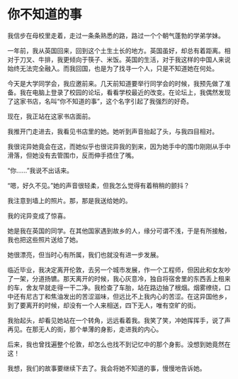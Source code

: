 # 你不知道的事

我信步在母校里走着，走过一条条熟悉的路，路过一个个朝气蓬勃的学弟学妹。 

一年前，我从英国回来，回到这个土生土长的地方。英国虽好，却总有着距离。相对于刀叉、牛排，我更倾向于筷子、米饭。英国的生活，对于我这样的中国人来说始终无法完全融入。而我回国，也是为了找寻一个人，只是不知道她在何处。 

今天是大学同学会，我应邀前来。几天前知道要举行同学会的时候，我预先做了准备。我在电脑上登录了校园的论坛，看看学校最近的改变。在论坛上，我偶然发现了这家书店，名叫“你不知道的事”，这个名字引起了我强烈的好奇。 

现在，我正站在这家书店面前。 

我推开门走进去，我看见书店里的她。她听到声音抬起了头，与我四目相对。 

我很诧异她竟会在这，而她似乎也很诧异我的到来，因为她手中的围巾刚刚从手中滑落，但她没有去管围巾，反而伸手捂住了嘴。 

“你……”我说不出话来。 

“嗯，好久不见。”她的声音很轻柔，但我怎么觉得有着稍稍的颤抖？ 

我注意到墙上的照片。那，那是我送给她的。 

我的诧异变成了惊喜。 

她是我在英国的同学。在其他国家遇到故乡的人，缘分可谓不浅，于是有所接触，我也把这些照片送给了她。 

她很漂亮，但当时心有所属，我们也就没有进一步发展。 

临近毕业，我决定离开伦敦，去另一个城市发展，作一个工程师，但因此和女友吵了一架，分道扬镳。那天离开的时候，我心灰意冷，独自将宿舍里的东西丢上租来的车，舍友早就走得一干二净。我检查了车胎，站在路边抽了根烟。烟雾缭绕，口中还有尼古丁和焦油发出的苦涩滋味，但远比不上我内心的苦涩。在这异国他乡，到了要离开的时候，却没有一个人来相送，四下无人，唯有空旷的街。 

我抬起头，却看见她站在一个转角，远远看着我。我笑了笑，冲她挥挥手，说了声再见。在那无人的街，那个单薄的身影，走进我的内心。 

后来，我也曾找遍整个伦敦，却怎么也找不到记忆中的那个身影。没想到她竟然在这！ 

我想，我们的故事要继续下去了。我会将她不知道的事，慢慢地告诉她。